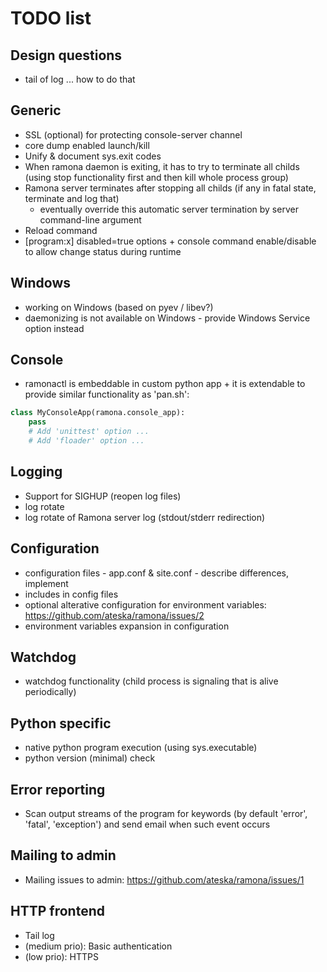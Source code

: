 TODO list
=========

Design questions
----------------
- tail of log ... how to do that

Generic
-------
- SSL (optional) for protecting console-server channel
- core dump enabled launch/kill
- Unify & document sys.exit codes 
- When ramona daemon is exiting, it has to try to terminate all childs (using stop functionality first and then kill whole process group)
- Ramona server terminates after stopping all childs (if any in fatal state, terminate and log that)
	- eventually override this automatic server termination by server command-line argument
- Reload command
- [program:x] disabled=true options + console command enable/disable to allow change status during runtime

Windows
-------
- working on Windows (based on pyev / libev?)
- daemonizing is not available on Windows - provide Windows Service option instead

Console
-------
- ramonactl is embeddable in custom python app + it is extendable to provide similar functionality as 'pan.sh':

```python
class MyConsoleApp(ramona.console_app):
	pass
	# Add 'unittest' option ...
	# Add 'floader' option ...
```

Logging
-------
- Support for SIGHUP (reopen log files)
- log rotate
- log rotate of Ramona server log (stdout/stderr redirection)

Configuration
-------------
- configuration files - app.conf & site.conf - describe differences, implement
- includes in config files
- optional alterative configuration for environment variables: https://github.com/ateska/ramona/issues/2
- environment variables expansion in configuration

Watchdog
--------
- watchdog functionality (child process is signaling that is alive periodically)

Python specific
---------------
- native python program execution (using sys.executable)
- python version (minimal) check

Error reporting
---------------
- Scan output streams of the program for keywords (by default 'error', 'fatal', 'exception') and send email when such event occurs

Mailing to admin
----------------
- Mailing issues to admin: https://github.com/ateska/ramona/issues/1

HTTP frontend
-------------
- Tail log
- (medium prio): Basic authentication
- (low prio): HTTPS
